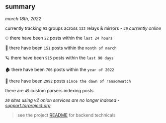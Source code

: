 
## summary
_march 18th, 2022_

currently tracking `93` groups across `132` relays & mirrors - _`46` currently online_

⏲ there have been `22` posts within the `last 24 hours`

🦈 there have been `151` posts within the `month of march`

🪐 there have been `915` posts within the `last 90 days`

🏚 there have been `706` posts within the `year of 2022`

🦕 there have been `2992` posts `since the dawn of ransomwatch`

there are `45` custom parsers indexing posts

_`20` sites using v2 onion services are no longer indexed - [support.torproject.org](https://support.torproject.org/onionservices/v2-deprecation/)_

> see the project [README](https://github.com/thetanz/ransomwatch#ransomwatch--) for backend technicals
